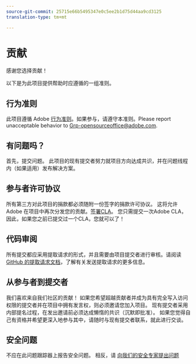 ```yaml
---
source-git-commit: 25715e66b5495347e0c5ee2b1d75d44aa9cd3125
translation-type: tm+mt

---
```

# 贡献

感谢您选择贡献！

以下是为此项目提供帮助时应遵循的一组准则。

## 行为准则

此项目遵循 Adobe [行为准则](code-of-conduct.md)。如果参与，请遵守本准则。Please report unacceptable behavior to
[Grp-opensourceoffice@adobe.com](mailto:Grp-opensourceoffice@adobe.com).

## 有问题吗？

首先，提交问题。 此项目的现有提交者努力就项目方向达成共识，并在问题线程内（如果适用）发布解决方案。

## 参与者许可协议

所有第三方对此项目的捐款都必须随附一份签字的捐款许可协议。 这将允许 Adobe 在项目中再次分发您的贡献。[签署CLA](https://opensource.adobe.com/cla.html)。 您只需提交一次Adobe CLA，因此，如果您之前已提交过一个CLA，您就可以了！

## 代码审阅

所有提交都应采用提取请求的形式，并且需要由项目提交者进行审核。请阅读 [GitHub 的提取请求文档](https://help.github.com/articles/about-pull-requests/)，了解有关发送提取请求的更多信息。

<!--
Lastly, please follow the [pull request template](PULL_REQUEST_TEMPLATE.md) when
submitting a pull request!
-->

## 从参与者到提交者

我们喜欢来自我们社区的贡献！ 如果您希望超越贡献者并成为具有完全写入访问权限的提交者并在项目中拥有发言权，则必须邀请您加入项目。 现有提交者采用内部提名过程，在发出邀请前必须达成懒惰的共识（沉默即批准）。 如果您觉得自己有资格并希望更深入地参与其中，请随时与现有提交者联系，就此进行交谈。

## 安全问题

不应在此问题跟踪器上报告安全问题。 相反，请 [向我们的安全专家提出问题](https://helpx.adobe.com/cn/security/alertus.html)
